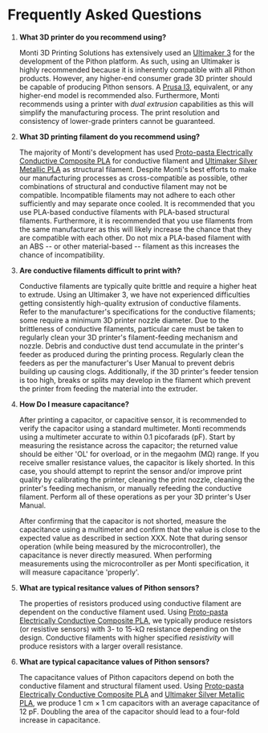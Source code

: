 # Frequently Asked Questions #

1. **What 3D printer do you recommend using?**

    Monti 3D Printing Solutions has extensively used an [Ultimaker 3](https://www.printyourmind3d.ca/products/ultimaker-s3-studio-3d-printer?variant=30108183167042&currency=CAD&utm_medium=product_sync&utm_source=google&utm_content=sag_organic&utm_campaign=sag_organic&gclid=CjwKCAjwos-HBhB3EiwAe4xM9yV7uknP2fZNOiuO5EQbyxLlzKxB9TC0XhfSdVipGeprtFxEK2JKfxoCgkwQAvD_BwE) for the development of the Pithon platform. As such, using an Ultimaker is highly recommended because it is inherently compatible with all Pithon products. However, any higher-end consumer grade 3D printer should be capable of producing Pithon sensors. A [Prusa I3](https://shop.prusa3d.com/en/3d-printers/180-original-prusa-i3-mk3s-kit.html?gclid=Cj0KCQjwub-HBhCyARIsAPctr7y23jwYAAirW0L1mRWCBmT5142w8jbB9MeH0rOOPV-LDTmjdhxx6TgaAqLMEALw_wcB#), equivalent, or any higher-end model is recommended also. Furthermore, Monti recommends using a printer with *dual extrusion* capabilities as this will simplify the manufacturing process. The print resolution and consistency of lower-grade printers cannot be guaranteed.

2. **What 3D printing filament do you recommend using?**

    The majority of Monti's development has used [Proto-pasta Electrically Conductive Composite PLA](https://www.proto-pasta.com/products/conductive-pla) for conductive filament and [Ultimaker Silver Metallic PLA](https://www.voxelfactory.com/products/ultimaker-silver-metallic-pla-2-85mm-750g) as structural filament. Despite Monti's best efforts to make our manufacturing processes as cross-compatible as possible, other combinations of structural and conductive filament may not be compatible. Incompatible filaments may not adhere to each other sufficiently and may separate once cooled. It is recommended that you use PLA-based conductive filaments with PLA-based structural filaments. Furthermore, it is recommended that you use filaments from the same manufacturer as this will likely increase the chance that they are compatible with each other. Do not mix a PLA-based filament with an ABS -- or other material-based -- filament as this increases the chance of incompatibility.

3. **Are conductive filaments difficult to print with?**

    Conductive filaments are typically quite brittle and require a higher heat to extrude. Using an Ultimaker 3, we have not experienced difficulties getting consistently high-quality extrusion of conductive filaments. Refer to the manufacturer's specifications for the conductive filaments; some require a minimum 3D printer nozzle diameter. Due to the brittleness of conductive filaments, particular care must be taken to regularly clean your 3D printer's filament-feeding mechanism and nozzle. Debris and conductive dust tend accumulate in the printer's feeder as produced during the printing process. Regularly clean the feeders as per the manufacturer's User Manual to prevent debris building up causing clogs. Additionally, if the 3D printer's feeder tension is too high, breaks or splits may develop in the filament which prevent the printer from feeding the material into the extruder.

4. **How Do I measure capacitance?**

    After printing a capacitor, or capacitive sensor, it is recommended to verify the capacitor using a standard multimeter. Monti recommends using a multimeter accurate to within 0.1 picofarads (pF). Start by measuring the resistance across the capacitor; the returned value should be either 'OL' for overload, or in the megaohm (MΩ) range. If you receive smaller resistance values, the capacitor is likely shorted. In this case, you should attempt to reprint the sensor and/or improve print quality by calibrating the printer, cleaning the print nozzle, cleaning the printer's feeding mechanism, or manually refeeding the conductive filament. Perform all of these operations as per your 3D printer's User Manual.
    
    After confirming that the capacitor is not shorted, measure the capacitance using a multimeter and confirm that the value is close to the expected value as described in section XXX. Note that during sensor operation (while being measured by the microcontroller), the capacitance is never directly measured. <!-- It is indirectly measured using a process known as *AC decoupling* as described in section XXX. --> When performing measurements using the microcontroller as per Monti specification, it will measure capacitance 'properly'.

5. **What are typical resitance values of Pithon sensors?**

    The properties of resistors produced using conductive filament are dependent on the conductive filament used. Using [Proto-pasta Electrically Conductive Composite PLA](https://www.proto-pasta.com/products/conductive-pla), we typically produce resistors (or resistive sensors) with 3- to 15-kΩ resistance depending on the design. Conductive filaments with higher specified *resistivity* will produce resistors with a larger overall resistance.

6. **What are typical capacitance values of Pithon sensors?**

    The capacitance values of Pithon capacitors depend on both the conductive filament and structural filament used. Using [Proto-pasta Electrically Conductive Composite PLA](https://www.proto-pasta.com/products/conductive-pla) and [Ultimaker Silver Metallic PLA](https://www.voxelfactory.com/products/ultimaker-silver-metallic-pla-2-85mm-750g), we produce 1 cm × 1 cm capacitors with an average capacitance of 12 pF. Doubling the area of the capacitor should lead to a four-fold increase in capacitance.
